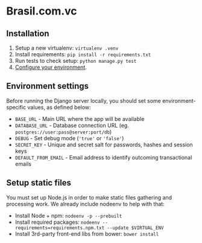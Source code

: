 Brasil.com.vc
=============


Installation
------------

1. Setup a new virtualenv: `virtualenv .venv`
2. Install requirements: `pip install -r requirements.txt`
3. Run tests to check setup: `python manage.py test`
4. [Configure your environment](#environment-settings).


Environment settings
--------------------

Before running the Django server locally, you should set some environment-
specific values, as defined below:

- `BASE_URL` - Main URL where the app will be available
- `DATABASE_URL` - Database connection URL (eg. `postgres://user:pass@server:port/db`)
- `DEBUG` - Set debug mode (`'true'` or `'false'`)
- `SECRET_KEY` - Unique and secret salt for passwords, hashes and session keys
- `DEFAULT_FROM_EMAIL` - Email address to identify outcoming transactional emails


Setup static files
------------------

You must set up Node.js in order to make static files gathering and processing
work. We already include nodeenv to help with that:

- Install Node + npm: `nodeenv -p --prebuilt`
- Install required packages: `nodeenv --requirements=requirements.npm.txt --update $VIRTUAL_ENV`
- Install 3rd-party front-end libs from bower: `bower install`
